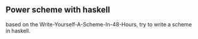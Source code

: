 ## Power scheme with haskell

based on the Write-Yourself-A-Scheme-In-48-Hours, try to write a scheme in haskell.